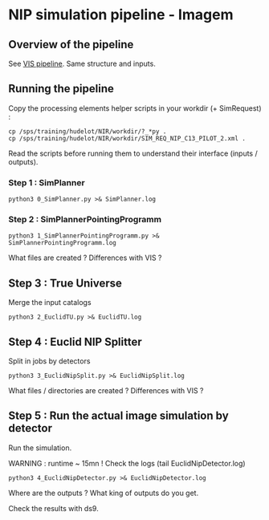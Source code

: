 # NIP simulation pipeline - Imagem

## Overview of the pipeline

See [VIS pipeline](./VIS_seqPipeline.md). Same structure and inputs.

## Running the pipeline

Copy the processing elements helper scripts in your workdir (+ SimRequest) : 

    cp /sps/training/hudelot/NIR/workdir/?_*py .
    cp /sps/training/hudelot/NIR/workdir/SIM_REQ_NIP_C13_PILOT_2.xml .


Read the scripts before running them to understand their interface (inputs / outputs).

### Step 1 : SimPlanner

    python3 0_SimPlanner.py >& SimPlanner.log

### Step 2 : SimPlannerPointingProgramm

    python3 1_SimPlannerPointingProgramm.py >& SimPlannerPointingProgramm.log

What files are created ? Differences with VIS ?

## Step 3 : True Universe

Merge the input catalogs

    python3 2_EuclidTU.py >& EuclidTU.log

## Step 4 : Euclid NIP Splitter

Split in jobs by detectors 

    python3 3_EuclidNipSplit.py >& EuclidNipSplit.log

What files / directories are created ?
Differences with VIS ?

## Step 5 : Run the actual image simulation by detector 

Run the simulation. 

WARNING : runtime ~ 15mn ! Check the logs (tail EuclidNipDetector.log)

    python3 4_EuclidNipDetector.py >& EuclidNipDetector.log

Where are the outputs ? What king of outputs do you get.

Check the results with ds9.